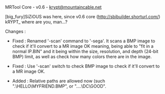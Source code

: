 MRTool Core - v0.6 - krypt@mountaincable.net

[big_fury]SiZiOUS was here, since v0.6 core (http://sbibuilder.shorturl.com/)
kRYPT_ where are you, man...?

Changes :

- Fixed : Renamed '-scan' command to '-sega'. It scans a BMP image to check if it'll 
  convert to a MR image OK meaning, being able to "fit in a normal IP.BIN" 
  and it being within the size, resolution, and depth (24-bit BMP) limit, 
  as well as check how many colors there are in the image.

- Fixed : Use '-scan' switch to check BMP image to check if it'll convert to a 
  MR image OK.

- Added : Relative paths are allowed now (such ".\HELLO\MYFRIEND.BMP", or "..\..\DC\GOOD\".